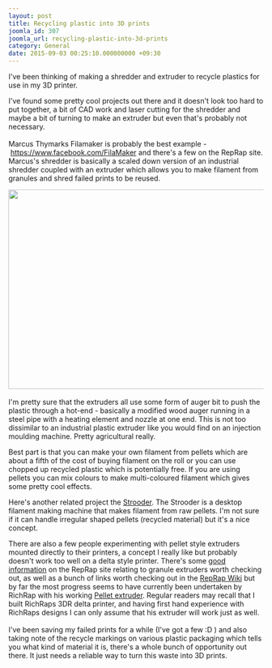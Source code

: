 ```yaml
---
layout: post
title: Recycling plastic into 3D prints
joomla_id: 307
joomla_url: recycling-plastic-into-3d-prints
category: General
date: 2015-09-03 00:25:10.000000000 +09:30
---
```

<p>I've been thinking of making a shredder and extruder to recycle plastics for use in my 3D printer. </p>
<p>I've found some pretty cool projects out there and it doesn't look too hard to put together, a bit of CAD work and laser cutting for the shredder and maybe a bit of turning to make an extruder but even that's probably not necessary.<br /><br />Marcus Thymarks Filamaker is probably the best example - <a id="js_1lcs" href="https://www.facebook.com/FilaMaker/?hc_location=ufi" target="_blank" rel="noopener noreferrer" data-hovercard="/ajax/hovercard/user.php?id=300286680075733">https://www.facebook.com/FilaMaker</a> and there's a few on the RepRap site. Marcus's shredder is basically a scaled down version of an industrial shredder coupled with an extruder which allows you to make filament from granules and shred failed prints to be reused.</p>
<p><img style="display: block; margin-left: auto; margin-right: auto;" src="../../../../../images/blog_articles/307/b2ap3_large_354763_original.jpg" width="700" height="394" align="center" data-style="clear" /><br />I'm pretty sure that the extruders all use some form of auger bit to push the plastic through a hot-end - basically a modified wood auger running in a steel pipe with a heating element and nozzle at one end. This is not too dissimilar to an industrial plastic extruder like you would find on an injection moulding machine. Pretty agricultural really.</p>
<p>Best part is that you can make your own filament from pellets which are about a fifth of the cost of buying filament on the roll or you can use chopped up recycled plastic which is potentially free. If you are using pellets you can mix colours to make multi-coloured filament which gives some pretty cool effects. </p>
<p>Here's another related project the <a href="https://www.facebook.com/Omnidynamics?fref=nf" target="_blank" rel="noopener noreferrer">Strooder</a>. The Strooder is a desktop filament making machine that makes filament from raw pellets. I'm not sure if it can handle irregular shaped pellets (recycled material) but it's a nice concept.</p>
<p>There are also a few people experimenting with pellet style extruders mounted directly to their printers, a concept I really like but probably doesn't work too well on a delta style printer. There's some <a href="https://reprap.org/forum/read.php?171,40341" target="_blank" rel="noopener noreferrer">good information</a> on the RepRap site relating to granule extruders worth checking out, as well as a bunch of links worth checking out in the <a href="https://reprap.org/wiki/Granule_Extruder_Team" target="_blank" rel="noopener noreferrer">RepRap Wiki</a> but by far the most progress seems to have currently been undertaken by RichRap with his working <a href="https://richrap.blogspot.com/2014/12/no-more-filament-quest-for-universal.html" target="_blank" rel="noopener noreferrer">Pellet extruder</a>. Regular readers may recall that I built RichRaps 3DR delta printer, and having first hand experience with RichRaps designs I can only assume that his extruder will work just as well.<br /><br />I've been saving my failed prints for a while (I've got a few <span title="grin emoticon">:D</span> ) and also taking note of the recycle markings on various plastic packaging which tells you what kind of material it is, there's a whole bunch of opportunity out there. It just needs a reliable way to turn this waste into 3D prints.</p>
<p> </p>
<p> </p>

